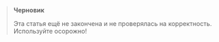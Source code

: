 > **Черновик**
>
> Эта статья ещё не закончена и не проверялась на корректность.
> Используйте осорожно!
